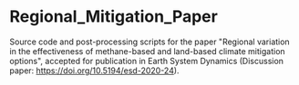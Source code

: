 # Regional_Mitigation_Paper
Source code and post-processing scripts for the paper "Regional variation in the effectiveness of methane-based and land-based climate mitigation options", accepted for publication in Earth System Dynamics (Discussion paper: https://doi.org/10.5194/esd-2020-24). 
